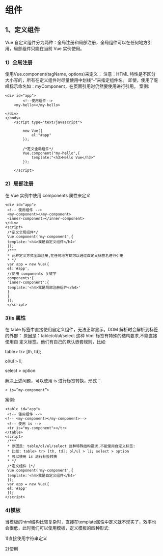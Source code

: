 # 组件

## 1、定义组件

Vue 自定义组件分为两种：全局注册和局部注册，全局组件可以在任何地方引用，局部组件只能在当前 Vue 实例使用。

### 1）全局注册

使用Vue.component(tagName, options)来定义：
注意：HTML 特性是不区分大小写的，所有在定义组件时尽量使用中划线“-”来指定组件名。
即使，使用了驼峰标示命名如：myComponent，在页面引用时仍然要使用<my-component>进行引用。
案例:
	
```
<div id="app">
		<!--使用组件-->
	<my-hello></my-hello>
			
</div>
</body>
	<script type="text/javascript">
		
		new Vue({
			el:"#app"
		});
		
		/*定义全局组件*/
		Vue.component("my-hello",{
			template:"<h3>Hello Vue</h3>"
		});
		
	</script>
  ```
  
### 2）局部注册
在 Vue 实例中使用 components 属性来定义
```
<div id="app">
 <!-- 使用组件 -->
 <my-component></my-component>
 <inner-component></inner-component>
</div>
<script>
 /*定义全局组件*/
 Vue.component('my-component',{
 template:'<h4>我是自定义组件</h4>'
 });
 /***
 * 此种定义方式全局注册,在任何地方都可以通过自定义标签名进行引用
 * */
 var app = new Vue({
 el:'#app',
 //使用 components 关键字
 components:{
 'inner-component':{
 template:'<h4>我是局部注册组件</h4>'
 }
 }
 });
 </script>

 ```
 
 ### 3)is 属性
在 table 标签中直接使用自定义组件，无法正常显示。DOM 解析时会解析到<table>标签的外部：
原因是：table/ol/ul/select 这种 html 标签有特殊的结构要求,不能直接使用自
定义标签。他们有自己的默认嵌套规则，比如:
	
table> tr> [th, td];
	
ol/ul > li;

select > option

解决上述问题，可以使用 is 进行标签转换，形式：

```< is=”my-component”>```

案例:

```
<table id="app">
 <!-- 使用组件 -->
<!-- <my-component></my-component>-->
 <!-- 使用 is -->
 <tr is="my-component"></tr>
</table>
<script>
 /***
 * 原因是: table/ol/ul/select 这种特殊结构要求,不能使用自定义标签:
 * 比如: table> tr> [th, td]; ol/ul > li; select > option
 * 可以使用 is 进行标签转换
 * */
 /*定义组件 1*/
 Vue.component('my-component',{
 template:'<h4>我是自定义组件</h4>'
 });
 var app = new Vue({
 el:'#app'
 });
</script>
```
### 4)模板

当模板的html结构比较复杂时，直接在template属性中定义就不现实了，效率也会很低，此时我们可以使用模板，定义模板的四种形式:

1)直接使用字符串定义

2)使用<script type="text/x-template">
	
3)使用<template>标签
	
4)使用.vue组件，需要使用模块加载机制

在使用直接字符串模板时、x-template和.vue组件时,不需要is进行转义。

### 5)data属性

通过 data 属性指定自定义组件的初始数据，要求 data 必须是一个函数，如果不是函数就会报错。

案例:
```
<script type="text/javascript">
		/*定义组件需要在实例化vue之前*/
		Vue.component("my-hello",{
			template:"<button @click='count++'>按钮{{count}}</button>",
			// 定义组件内部data: 必须通过函数定义
			data:function(){
				return {count:0};
			}
		});
		
		
		new Vue({
			el:"#app",
			data:{
				
			}
		});
		
	</script>
```

### 6)Props属性

组件可以嵌套使用，叫做父子组件。那么父组件经常要给子组件传递数据这叫做父子组件通信。

父子组件的关系可以总结为 props 向下传递，事件向上传递。

父组件通过 props 给子组件下发数据，子组件通过事件给父组件发送消息。
				
1、在父组件中定义数据

2、在使用组件时，绑定父组件中的数据

3、在子组件中通过props属性声明父组件中传递过来的参数

4、在template属性中使用父组件中的参数

案例:
```
<script type="text/javascript">
		/*定义组件需要在实例化vue之前*/
		Vue.component("my-hello",{
			// 声明父组件传递过来的参数
			props:["txt1","txt2"],
			template:"<div>{{txt1}}：{{txt2}}</div>"
		});
		
		
		new Vue({
			el:"#app",
			data:{
				msg:"来自系统的消息",
				txt:"Hello Vue!"
			}
		});
		
	</script>
```
### 7)props校验

子组件在接收父组件传入数据时, 可以进行props校验，来确保数据的格式和是否必传。可以指定一下属性：

1) type: 指定数据类型 String Number Object ...注意不能使用字符串数组，只能是对象大写形式

2) required: 指定是否必必须输入

3) default: 给默认值或者自定义函数返回默认值

4) validator: 自定义函数校验	


案例
```
<div id="app">
			<!--使用组件-->
			<my-hello class="item" style="font-size: 30px;color:pink;"  ></my-hello>
		</div>
		
		
	</body>
	
	<script type="text/javascript">
		/*定义组件需要在实例化vue之前*/
		Vue.component("my-hello",{
			template:"<span class='test' style='color:red'>Vue</span>"
		});
		
		
		new Vue({
			el:"#app"
			
		});
```

注意:
**非props属性:引用子组件时，非定义的props属性,自动合并到子组件上,class和style也会自动合并。**

案例:

```
<script type="text/javascript">
		/*定义组件需要在实例化vue之前*/
		Vue.component("my-hello",{
			// 声明父组件传递过来的参数
			// props:["txt1","txt2"], // 数组不能做校验
			// 对象可以做校验
			props:{
				// 基础类型检测 (`null` 指允许任何类型)
				txt1:[String, Number], // 可以支持多个
				txt2:String,
				// 必传且是字符串
				txt3:{
					required:true,
					type:String
				},
				// 数值且有默认值
				txt4:{
					type:Number,
					default: 100
				},
				// 自定义验证函数
				txt5:{
					validator:function(value){
						return value > 10;
					}
				}
			},
			template:"<div>{{txt1}}：{{txt2}}---{{txt3}}---{{txt4}}----{{txt5}}</div>"
		});
		
		
		new Vue({
			el:"#app",
			data:{
				msg:"来自系统的消息",
				txt:"Hello Vue!",
				msg2:"Admin",
				num:10,
				money:19
			}
		});
		
	</script>
```

## 2.自定义事件

父组件给子组件传值使用props属性, 那么需要子组件更新父组件时,要使用自定义事件$on和$emit：

$on监听: 不能监听驼峰标示的自定义事件, 使用全部小写(abc)或者-(a-b-c)

$emit主动触发: $emit(事件名,传入参数)

主动挂载
自定义事件不仅可以绑定在子组件，也可以直接挂载到父组件，使用$on绑定和$emit触发。

```
<div id="app">
			<my-hello v-on:update-count="changecount()"></my-hello>
			{{count}}
		</div>
		
		
	</body>
	
	<script type="text/javascript">
		
		Vue.component("my-hello",{
			template:"<button v-on:click='update'>子组件Child</button>",
			methods:{
				update:function(){
					console.log("点击...");
					this.$emit("update-count","自定义事件");
				}
			}
		});
		
		
		var app = new Vue({
			el:"#app",
			data:{
				count:0
			},
			methods:{
				changecount:function(){
					this.count++;
				}
			}
		});
		// 主动挂载自定义事件
		app.$on("update-count",function(value){
			console.log(value);
			this.count++;
		});
		// 触发自定义事件
		app.$emit("update-count","这是自定义事件");
		
	</script>
```

## 3.插槽分发

### 1)slot插槽

父子组件使用时,有时需要将父元素的模板跟子元素模板进行混合,这时就要用到slot 插槽进行内容分发.

简单理解就是在子模板中先占个位置<slot>等待父组件调用时进行模板插入。

案例:
```
		<div id="app">
			<my-hello></my-hello>
			<my-hello>
				<h3>你好</h3>
				<p>这是p元素</p>
			</my-hello>
		</div>
		
		<!--使用template标签-->
		<template id="tpl1">
			<div>
				<h4>Hello Vue</h4>	
				<!--插槽，占位-->
				<slot>如果没有传递数据，默认显示这段文本</slot>
			</div>
		</template>
		
	</body>
	
	<script type="text/javascript">
		
		// 自定义组件
		Vue.component("my-hello",{
			template:"#tpl1",
		});
		
		
		var app = new Vue({
			el:"#app"
			
		});
```

